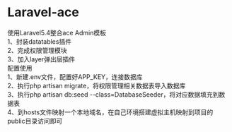 # Laravel-ace
使用Laravel5.4整合ace Admin模板<br>
1、封装datatables插件<br>
2、完成权限管理模块<br>
3、加入layer弹出层插件<br>
配置使用<br>
1、新建.env文件，配置好APP_KEY，连接数据库<br>
2、执行php artisan migrate，将权限管理相关数据表导入数据库<br>
3、执行php artisan db:seed --class=DatabaseSeeder，将对应数据填充到数据表<br>
4、到hosts文件映射一个本地域名，在自己环境搭建虚拟主机映射到项目的public目录访问即可